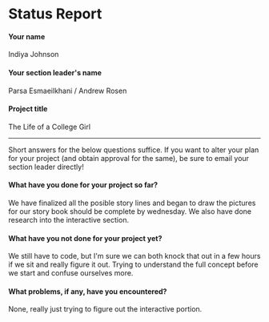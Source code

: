 # Status Report

#### Your name

Indiya Johnson

#### Your section leader's name

 Parsa Esmaeilkhani / Andrew Rosen

#### Project title

The Life of a College Girl


***

Short answers for the below questions suffice. If you want to alter your plan for your project (and obtain approval for the same), be sure to email your section leader directly!

#### What have you done for your project so far?
We have finalized all the posible story lines and began to draw the pictures for our story book should be complete by wednesday. We also have done research into the interactive section.

#### What have you not done for your project yet?

We still have to code, but I'm sure we can both knock that out in a few hours if we sit and really figure it out. Trying to understand the full concept before we start and confuse ourselves more.

#### What problems, if any, have you encountered?

None, really just trying to figure out the interactive portion. 
